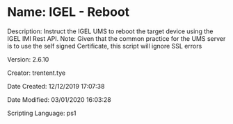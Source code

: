 ﻿# Name: IGEL - Reboot

Description: Instruct the IGEL UMS to reboot the target device using the IGEL IMI Rest API.
Note: Given that the common practice for the UMS server is to use the self signed Certificate, 
          this script will ignore SSL errors

Version: 2.6.10

Creator: trentent.tye

Date Created: 12/12/2019 17:07:38

Date Modified: 03/01/2020 16:03:28

Scripting Language: ps1

